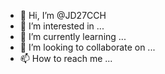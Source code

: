 - 👋 Hi, I’m @JD27CCH
- 👀 I’m interested in ...
- 🌱 I’m currently learning ...
- 💞️ I’m looking to collaborate on ...
- 📫 How to reach me ...

<!---
JD27CCH/JD27CCH is a ✨ special ✨ repository because its `README.md` (this file) appears on your GitHub profile.
You can click the Preview link to take a look at your changes.
--->
